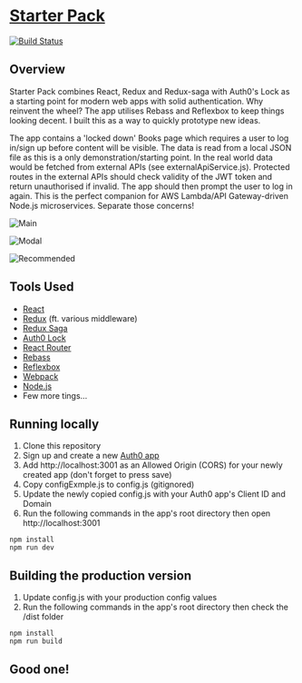 # [Starter Pack](https://sp.603.nu)

[![Build Status](https://semaphoreci.com/api/v1/jch254/starter-pack/branches/master/shields_badge.svg)](https://semaphoreci.com/jch254/starter-pack)

## Overview

Starter Pack combines React, Redux and Redux-saga with Auth0's Lock as a starting point for modern
web apps with solid authentication. Why reinvent the wheel? The app utilises Rebass and Reflexbox to
keep things looking decent. I built this as a way to quickly prototype new ideas.

The app contains a 'locked down' Books page which requires a user to log in/sign up before content
will be visible. The data is read from a local JSON file as this is a only demonstration/starting
point. In the real world data would be fetched from external APIs (see externalApiService.js).
Protected routes in the external APIs should check validity of the JWT token and return unauthorised
if invalid. The app should then prompt the user to log in again. This is the perfect companion for
AWS Lambda/API Gateway-driven Node.js microservices. Separate those concerns!

![Main](https://img.jch254.com/Main.png)

![Modal](https://img.jch254.com/Login.png)

![Recommended](https://img.jch254.com/Books.png)

## Tools Used

* [React](https://github.com/facebook/react)
* [Redux](https://github.com/reactjs/redux) (ft. various middleware)
* [Redux Saga](https://github.com/yelouafi/redux-saga)
* [Auth0 Lock](https://github.com/auth0/lock)
* [React Router](https://github.com/reactjs/react-router)
* [Rebass](https://github.com/jxnblk/rebass)
* [Reflexbox](https://github.com/jxnblk/reflexbox)
* [Webpack](https://github.com/webpack/webpack)
* [Node.js](https://github.com/nodejs/node)
* Few more tings...

## Running locally

1. Clone this repository
2. Sign up and create a new [Auth0 app](https://auth0.com)
3. Add http://localhost:3001 as an Allowed Origin (CORS) for your newly created app (don't forget to press save)
4. Copy configExmple.js to config.js (gitignored)
5. Update the newly copied config.js with your Auth0 app's Client ID and Domain
6. Run the following commands in the app's root directory then open http://localhost:3001
```
npm install
npm run dev
```

## Building the production version
1. Update config.js with your production config values
2. Run the following commands in the app's root directory then check the /dist folder
```
npm install
npm run build
```

## Good one!
